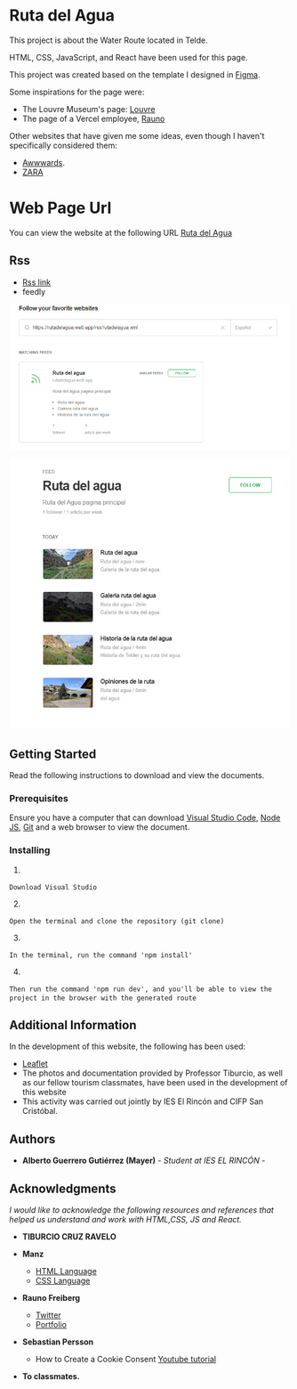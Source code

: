 # Ruta del Agua

This project is about the Water Route located in Telde. 

HTML, CSS, JavaScript, and React have been used for this page.

This project was created based on the template I designed in [Figma](https://www.figma.com/proto/tZQuPDlYi8NQtL4jCq5zko/Untitled?page-id=0%3A1&type=design&node-id=136-2&viewport=-1039%2C147%2C0.52&t=776CFfabPegp1Dn5-1&scaling=min-zoom ).

Some inspirations for the page were:

- The Louvre Museum's page: [Louvre](https://www.louvre.fr/es)
- The page of a Vercel employee,  [Rauno]( https://rauno.me/)

Other websites that have given me some ideas, even though I haven't specifically considered them:
- [Awwwards](https://www.awwwards.com/websites/).
- [ZARA](https://www.zara.com/es/)


# Web Page Url

You can view the website at the following URL  [Ruta del Agua](https://rutadelagua.web.app/)

## Rss
-  [Rss link](https://rutadelagua.web.app/rss/rutadelagua.xml)
- feedly

![Guide_Image](/public/img/rss2.png)

![Guide_Image](/public/img/rss1.png)

## Getting Started

Read the following instructions to download and view the documents.

### Prerequisites

Ensure you have a computer that can download [Visual Studio Code](https://code.visualstudio.com/), [Node JS](https://nodejs.org/en/), [Git](https://git-scm.com/) and a web browser to view the document.



### Installing



1.  

    Download Visual Studio

2.  

    Open the terminal and clone the repository (git clone)

3.  
  
    In the terminal, run the command 'npm install'

4. 

    Then run the command 'npm run dev', and you'll be able to view the project in the browser with the generated route


## Additional Information

In the development of this website, the following has been used:
- [Leaflet](https://leafletjs.com/)
- The photos and documentation provided by Professor Tiburcio, as well as our fellow tourism classmates, have been used in the development of this website
- This activity was carried out jointly by IES El Rincón and CIFP San Cristóbal.

## Authors
  - **Alberto Guerrero Gutiérrez (Mayer)** - *Student at IES EL RINCÓN* -

## Acknowledgments

  *I would like to acknowledge the following resources and references that helped us understand and work with HTML,CSS, JS and React.*
  
- **TIBURCIO CRUZ RAVELO**

- **Manz**
  - [HTML Language](https://lenguajehtml.com/)
  - [CSS Language](https://lenguajecss.com/)

- **Rauno Freiberg**
  - [Twitter](https://twitter.com/raunofreiberg)
  - [Portfolio](https://rauno.me/)
  

- **Sebastian Persson**

  - How to Create a Cookie Consent   [Youtube tutorial](https://www.youtube.com/watch?v=wBmYz-vDAAo)

-  **To classmates.**